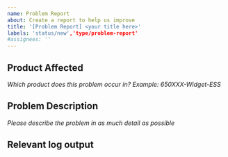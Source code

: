 ```yaml
---
name: Problem Report
about: Create a report to help us improve
title: '[Problem Report] <your title here>'
labels: 'status/new','type/problem-report'
#assignees: '' 
---
```

## Product Affected
*Which product does this problem occur in? Example: 650XXX-Widget-ESS*




## Problem Description
*Please describe the problem in as much detail as possible*




## Relevant log output



